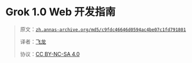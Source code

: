 # Grok 1.0 Web 开发指南

> 原文：[`zh.annas-archive.org/md5/c9fdc46646d0594ac4be07c1fd791801`](https://zh.annas-archive.org/md5/c9fdc46646d0594ac4be07c1fd791801)
> 
> 译者：[飞龙](https://github.com/wizardforcel)
> 
> 协议：[CC BY-NC-SA 4.0](http://creativecommons.org/licenses/by-nc-sa/4.0/)
